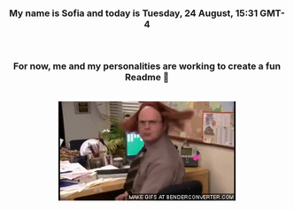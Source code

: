 


<div align="center">
<h3 >My name is Sofia and today is Tuesday, 24 August, 15:31 GMT-4</h3><br>
<h3 >For now, me and my personalities are working to create a fun Readme 👋
</h3><br>
<img src='img/dwight.gif' alt='working...'/>
</div>
